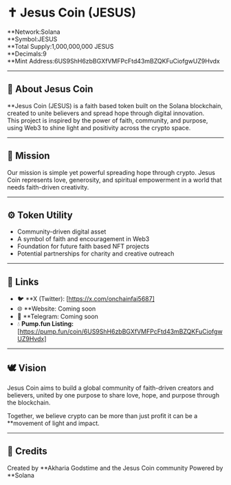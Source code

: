 # ✝️ Jesus Coin (JESUS)

**Network:Solana  
**Symbol:JESUS  
**Total Supply:1,000,000,000 JESUS  
**Decimals:9  
**Mint Address:6US9ShH6zbBGXfVMFPcFtd43mBZQKFuCiofgwUZ9Hvdx  

---

## 🌟 About Jesus Coin
**Jesus Coin (JESUS) is a faith based token built on the Solana blockchain, created to unite believers and spread hope through digital innovation.  
This project is inspired by the power of faith, community, and purpose, using Web3 to shine light and positivity across the crypto space.

---

## 🙏 Mission
Our mission is simple yet powerful spreading hope through crypto.
Jesus Coin represents love, generosity, and spiritual empowerment in a world that needs faith-driven creativity.

---

## ⚙️ Token Utility
- Community-driven digital asset  
- A symbol of faith and encouragement in Web3  
- Foundation for future faith based NFT projects  
- Potential partnerships for charity and creative outreach  

---

## 🔗 Links
- 🐦 **X (Twitter): [https://x.com/onchainfai5687]
- 🌐 **Website: Coming soon  
- 💬 **Telegram: Coming soon  
- 💧 **Pump.fun Listing:** [https://pump.fun/coin/6US9ShH6zbBGXfVMFPcFtd43mBZQKFuCiofgwUZ9Hvdx]

---

## 🕊️ Vision
Jesus Coin aims to build a global community of faith-driven creators and believers, united by one purpose to share love, hope, and purpose through the blockchain.

Together, we believe crypto can be more than just profit it can be a **movement of light and impact.

---

## 🙌 Credits
Created by **Akharia Godstime and the Jesus Coin community
Powered by **Solana